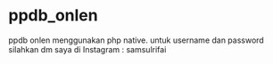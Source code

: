 # ppdb_onlen
ppdb onlen menggunakan php native. untuk username dan password silahkan dm saya di Instagram : samsulrifai
